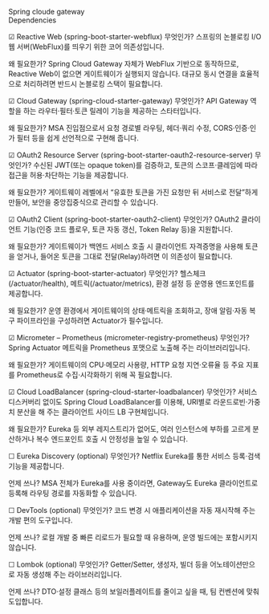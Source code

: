 Spring cloude gateway<br>
Dependencies

☑ Reactive Web (spring-boot-starter-webflux)
무엇인가?
스프링의 논블로킹 I/O 웹 서버(WebFlux)를 띄우기 위한 코어 의존성입니다.

왜 필요한가?
Spring Cloud Gateway 자체가 WebFlux 기반으로 동작하므로, Reactive Web이 없으면 게이트웨이가 실행되지 않습니다.
대규모 동시 연결을 효율적으로 처리하려면 반드시 논블로킹 스택이 필요합니다.

☑ Cloud Gateway (spring-cloud-starter-gateway)
무엇인가?
API Gateway 역할을 하는 라우터·필터·토큰 릴레이 기능을 제공하는 스타터입니다.

왜 필요한가?
MSA 진입점으로서 요청 경로별 라우팅, 헤더·쿼리 수정, CORS·인증·인가 필터 등을 쉽게 선언적으로 구현해 줍니다.

☑ OAuth2 Resource Server (spring-boot-starter-oauth2-resource-server)
무엇인가?
수신된 JWT(또는 opaque token)를 검증하고, 토큰의 스코프·클레임에 따라 접근을 허용·차단하는 기능을 제공합니다.

왜 필요한가?
게이트웨이 레벨에서 “유효한 토큰을 가진 요청만 뒤 서비스로 전달”하게 만들어, 보안을 중앙집중식으로 관리할 수 있습니다.

☑ OAuth2 Client (spring-boot-starter-oauth2-client)
무엇인가?
OAuth2 클라이언트 기능(인증 코드 플로우, 토큰 자동 갱신, Token Relay 등)을 지원합니다.

왜 필요한가?
게이트웨이가 백엔드 서비스 호출 시 클라이언트 자격증명을 사용해 토큰을 얻거나, 들어온 토큰을 그대로 전달(Relay)하려면 이 의존성이 필요합니다.

☑ Actuator (spring-boot-starter-actuator)
무엇인가?
헬스체크(/actuator/health), 메트릭(/actuator/metrics), 환경 설정 등 운영용 엔드포인트를 제공합니다.

왜 필요한가?
운영 환경에서 게이트웨이의 상태·메트릭을 조회하고, 장애 알림·자동 복구 파이프라인을 구성하려면 Actuator가 필수입니다.

☑ Micrometer – Prometheus (micrometer-registry-prometheus)
무엇인가?
Spring Actuator 메트릭을 Prometheus 포맷으로 노출해 주는 라이브러리입니다.

왜 필요한가?
게이트웨이의 CPU·메모리 사용량, HTTP 요청 지연·오류율 등 주요 지표를 Prometheus로 수집·시각화하기 위해 꼭 필요합니다.

☑ Cloud LoadBalancer (spring-cloud-starter-loadbalancer)
무엇인가?
서비스 디스커버리 없이도 Spring Cloud LoadBalancer를 이용해, URI별로 라운드로빈·가중치 분산을 해 주는 클라이언트 사이드 LB 구현체입니다.

왜 필요한가?
Eureka 등 외부 레지스트리가 없어도, 여러 인스턴스에 부하를 고르게 분산하거나 복수 엔드포인트 호출 시 안정성을 높일 수 있습니다.

☐ Eureka Discovery (optional)
무엇인가?
Netflix Eureka를 통한 서비스 등록·검색 기능을 제공합니다.

언제 쓰나?
MSA 전체가 Eureka를 사용 중이라면, Gateway도 Eureka 클라이언트로 등록해 라우팅 경로를 자동화할 수 있습니다.

☐ DevTools (optional)
무엇인가?
코드 변경 시 애플리케이션을 자동 재시작해 주는 개발 편의 도구입니다.

언제 쓰나?
로컬 개발 중 빠른 리로드가 필요할 때 유용하며, 운영 빌드에는 포함시키지 않습니다.

☐ Lombok (optional)
무엇인가?
Getter/Setter, 생성자, 빌더 등을 어노테이션만으로 자동 생성해 주는 라이브러리입니다.

언제 쓰나?
DTO·설정 클래스 등의 보일러플레이트를 줄이고 싶을 때, 팀 컨벤션에 맞춰 도입합니다.
